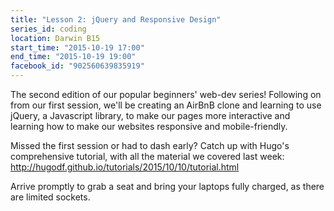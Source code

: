 ```yaml
---
title: "Lesson 2: jQuery and Responsive Design"
series_id: coding
location: Darwin B15
start_time: "2015-10-19 17:00"
end_time: "2015-10-19 19:00"
facebook_id: "902560639835919"
---
```


The second edition of our popular beginners' web-dev series! Following on from our first session, we'll be creating an AirBnB clone and learning to use jQuery, a Javascript library, to make our pages more interactive and learning how to make our websites responsive and mobile-friendly.

Missed the first session or had to dash early? Catch up with Hugo's comprehensive tutorial, with all the material we covered last week: <http://hugodf.github.io/tutorials/2015/10/10/tutorial.html>

Arrive promptly to grab a seat and bring your laptops fully charged, as there are limited sockets.
